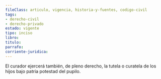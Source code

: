 ```yaml
---
fileClass: articulo, vigencia, historia-y-fuentes, codigo-civil
tags:
- derecho-civil
- derecho-privado
estado: vigente
tipo: inciso
libro:
titulo:
parrafo:
corriente-juridica:
---
```

El curador ejercerá también, de pleno derecho, la tutela o curatela de los hijos bajo patria potestad del pupilo.